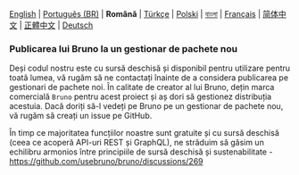 [English](/publishing.md) | [Português (BR)](/docs/publishing/publishing_pt_br.md) | **Română** | [Türkçe](/docs/publishing/publishing_tr.md) | [Polski](docs/publishing/publishing_pl.md) | [বাংলা](/docs/publishing/publishing_bn.md) | [Français](docs/publishing/publishing_fr.md) | [简体中文](docs/publishing/publishing_cn.md) | [正體中文](docs/publishing/publishing_zhtw.md) | [Deutsch](docs/publishing/publishing_de.md)

### Publicarea lui Bruno la un gestionar de pachete nou

Deși codul nostru este cu sursă deschisă și disponibil pentru utilizare pentru toată lumea, vă rugăm să ne contactați înainte de a considera publicarea pe gestionari de pachete noi. În calitate de creator al lui Bruno, dețin marca comercială `Bruno` pentru acest proiect și aș dori să gestionez distribuția acestuia. Dacă doriți să-l vedeți pe Bruno pe un gestionar de pachete nou, vă rugăm să creați un issue pe GitHub.

În timp ce majoritatea funcțiilor noastre sunt gratuite și cu sursă deschisă (ceea ce acoperă API-uri REST și GraphQL),
ne străduim să găsim un echilibru armonios între principiile de sursă deschisă și sustenabilitate - https://github.com/usebruno/bruno/discussions/269
